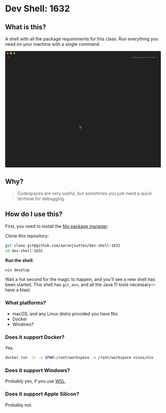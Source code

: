 # Dev Shell: 1632

## What is this?

A shell with all the package requirements for this class. Run everything you
need on your machine with a single command.

<p align="center">
  <img src="/.github/media/terminal.gif" />
</p>

## Why?

> Codespaces are very useful, but sometimes you just need a quick terminal
> for debugging.

## How do I use this?

First, you need to install the [Nix package manager](https://nixos.org/download).

Clone this repository:

```bash
git clone git@github.com/aaronjsutton/dev-shell-1632
cd dev-shell-1632
```

**Run the shell**:

```bash
nix develop
```

Wait a hot second for the magic to happen, and you'll see a new shell has been
started. This shell has `git`, `mvn`, and all the Java 11 tools necessary&mdash;
have a blast.

### What platforms?

- macOS, and any Linux distro provided you have Nix.
- Docker
- Windows?

### Does it support Docker?

Yes.

```bash
docker run -it -v $PWD:/root/workspace -w /root/workspace nixos/nix
```

### Does it support Windows?

Probably yes, if you use [WSL](https://learn.microsoft.com/en-us/windows/wsl/about).

### Does it support Apple Silicon?

Probably not.
